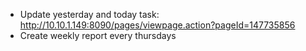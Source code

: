 - Update yesterday and today task: http://10.10.1.149:8090/pages/viewpage.action?pageId=147735856
- Create weekly report every thursdays